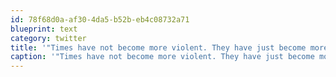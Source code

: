```yaml
---
id: 78f68d0a-af30-4da5-b52b-eb4c08732a71
blueprint: text
category: twitter
title: '"Times have not become more violent. They have just become more televised"-Marilyn Manson'
caption: '"Times have not become more violent. They have just become more televised"-Marilyn Manson'
---
```

